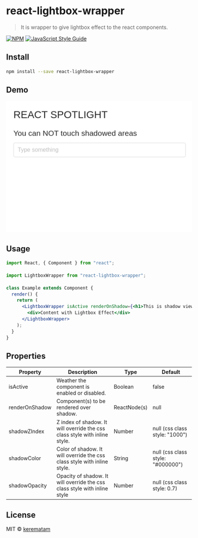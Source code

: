 # react-lightbox-wrapper

> It is wrapper to give lightbox effect to the react components.

[![NPM](https://img.shields.io/npm/v/react-lightbox-wrapper.svg)](https://www.npmjs.com/package/react-lightbox-wrapper) [![JavaScript Style Guide](https://img.shields.io/badge/code_style-standard-brightgreen.svg)](https://standardjs.com)

## Install

```bash
npm install --save react-lightbox-wrapper
```

## Demo

![Image description](docs/images/showcase.gif)

## Usage

```jsx
import React, { Component } from "react";

import LightboxWrapper from "react-lightbox-wrapper";

class Example extends Component {
  render() {
    return (
      <LightboxWrapper isActive renderOnShadow={<h1>This is shadow view</h1>}>
        <div>Content with Lightbox Effect</div>
      </LightboxWrapper>
    );
  }
}
```

## Properties

| Property       | Description                                                                | Type         | Default                           |
| -------------- | -------------------------------------------------------------------------- | ------------ | --------------------------------- |
| isActive       | Weather the component is enabled or disabled.                              | Boolean      | false                             |
| renderOnShadow | Component(s) to be rendered over shadow.                                   | ReactNode(s) | null                              |
| shadowZIndex   | Z index of shadow. It will override the css class style with inline style. | Number       | null (css class style: "1000")    |
| shadowColor    | Color of shadow. It will override the css class style with inline style.   | String       | null (css class style: "#000000") |
| shadowOpacity  | Opacity of shadow. It will override the css class style with inline style  | Number       | null (css class style: 0.7)       |

## License

MIT © [kerematam](https://github.com/kerematam)
